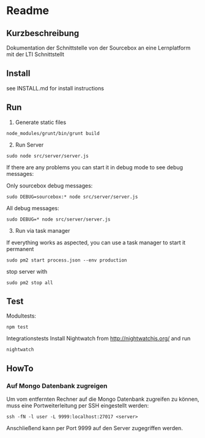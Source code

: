 # Readme

## Kurzbeschreibung

Dokumentation der Schnittstelle von der Sourcebox an eine Lernplatform mit der LTI Schnittstellt

## Install

see INSTALL.md for install instructions

## Run

1. Generate static files
```
node_modules/grunt/bin/grunt build
```
2. Run Server
```
sudo node src/server/server.js
```
If there are any problems you can start it in debug mode to see debug messages:

Only sourcebox debug messages:
```
sudo DEBUG=sourcebox:* node src/server/server.js
```
All debug messages:
```
sudo DEBUG=* node src/server/server.js
```
3. Run via task manager

If everything works as aspected, you can use a task manager to start it permanent
```
sudo pm2 start process.json --env production
```

stop server with
```
sudo pm2 stop all
```

## Test

Modultests:

```
npm test
```

Integrationstests
Install Nightwatch from http://nightwatchjs.org/ and run
```
nightwatch
```


## HowTo

### Auf Mongo Datenbank zugreigen

Um vom entfernten Rechner auf die Mongo Datenbank zugreifen zu können, muss eine Portweiterleitung per SSH eingestellt werden:

```
ssh -fN -l user -L 9999:localhost:27017 <server>
```

Anschließend kann per Port 9999 auf den Server zugegriffen werden.